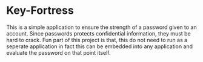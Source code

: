 # Key-Fortress
This is a simple application to ensure the strength of a password given to an account. Since passwords protects confidential information, they must be hard to crack. Fun part of this project is that, this do not need to run as a seperate application in fact this can be embedded into any application and evaluate the password on that point itself.
